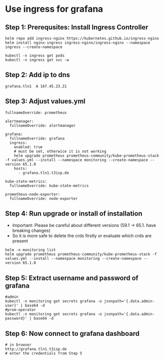 # Use ingress for grafana  

## Step 1: Prerequsites: Install Ingress Controller

```
helm repo add ingress-nginx https://kubernetes.github.io/ingress-nginx
helm install nginx-ingress ingress-nginx/ingress-nginx --namespace ingress --create-namespace 
```

```
kubectl -n ingress get pods
kubectl -n ingress get svc -w
```


## Step 2: Add ip to dns 

```
grafana.tln1  A 167.45.23.21
```


## Step 3: Adjust values.yml 

```
fullnameOverride: prometheus

alertmanager:
  fullnameOverride: alertmanager

grafana:
  fullnameOverride: grafana
  ingress:
    enabled: true
    # must be set, otherwice it is not working
    helm upgrade prometheus prometheus-community/kube-prometheus-stack -f values.yml --install --namespace monitoring --create-namespace --version 65.1.0
    hosts:
      - grafana.tln1.t3isp.de

kube-state-metrics:
  fullnameOverride: kube-state-metrics

prometheus-node-exporter:
  fullnameOverride: node-exporter

```

## Step 4: Run upgrade or install of installation 

  * Important: Please be careful about different versions (59.1 -> 65.1. have breaking changes)
  * So it is more safe to delete the crds firstly or evaluate which crds are present 

```
helm -n monitoring list
helm upgrade prometheus prometheus-community/kube-prometheus-stack -f values.yml --install --namespace monitoring --create-namespace --version 65.1.0

```

## Step 5: Extract username and password of grafana 

```
#admin
kubectl -n monitoring get secrets grafana -o jsonpath='{.data.admin-user}' | base64 -d
#prom-operator 
kubectl -n monitoring get secrets grafana -o jsonpath='{.data.admin-password}' | base64 -d
```

## Step 6: Now connect to grafana dashboard 

```
# in browser
http://grafana.tln1.t3isp.de
# enter the credentials from Step 5
```


